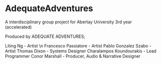 # AdequateAdventures
A interdisciplinary group project for Abertay University 3rd year (accelerated)


Produced by ADEQUATE ADVENTURES;

Liting Ng - Artist \n
Francesco Passiatore - Artist
Pablo Gonzalez Szabo - Artist
Thomas Dixon - Systems Designer
Charalampos Koundourakis - Lead Programmer
Conor Marshall - Producer, Audio & Narrative Designer
